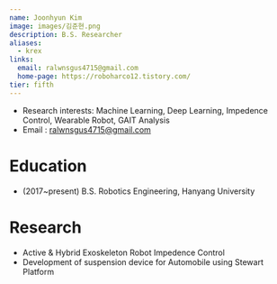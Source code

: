 ```yaml
---
name: Joonhyun Kim
image: images/김준현.png
description: B.S. Researcher
aliases:
  - krex
links:
  email: ralwnsgus4715@gmail.com
  home-page: https://roboharco12.tistory.com/
tier: fifth
---
```

- Research interests: Machine Learning, Deep Learning, Impedence Control, Wearable Robot, GAIT Analysis
- Email : ralwnsgus4715@gmail.com

# Education
- (2017~present) B.S. Robotics Engineering, Hanyang University 

# Research
- Active & Hybrid Exoskeleton Robot Impedence Control 
- Development of suspension device for Automobile using Stewart Platform
